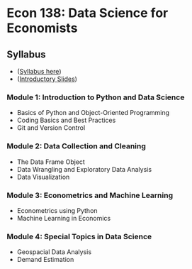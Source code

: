 # Econ 138: Data Science for Economists

## Syllabus
- ([Syllabus here](https://github.com/mox-ds4upse/ds4upse-2425s2/blob/main/%5BEcon138%5D%20Ballo_Syllabus.pdf))
- ([Introductory Slides](https://github.com/mox-ds4upse/ds4upse-2425s2/blob/main/00%20Introduction.pdf))

### Module 1: Introduction to Python and Data Science
- Basics of Python and Object-Oriented Programming
- Coding Basics and Best Practices
- Git and Version Control

### Module 2: Data Collection and Cleaning
- The Data Frame Object
- Data Wrangling and Exploratory Data Analysis
- Data Visualization

### Module 3: Econometrics and Machine Learning
- Econometrics using Python
- Machine Learning in Economics

### Module 4: Special Topics in Data Science
- Geospacial Data Analysis
- Demand Estimation
